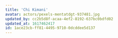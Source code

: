 ```yaml
---
title: 'Chi Kimani'
avatar: actors/pexels-mentatdgt-937481.jpg
updated_by: cc2b5d8f-acaa-4ef2-8192-637bc0bdfd02
updated_at: 1617462417
id: 1ace23cb-ff81-4495-9710-0dcddee5d137
---
```

